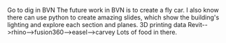 Go to dig in BVN
The future work in BVN is to create a fly car.
I also know there can use python to create amazing slides, which show the building's lighting and explore each section and planes.
3D printing data
Revit-->rhino-->fusion360-->easel-->carvey
Lots of food in there.